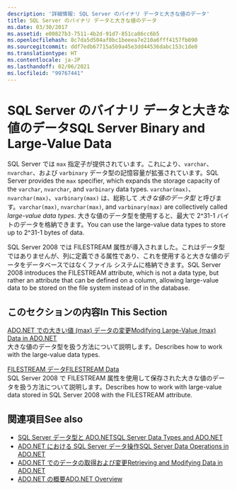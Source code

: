 ```yaml
---
description: '詳細情報: SQL Server のバイナリ データと大きな値のデータ'
title: SQL Server のバイナリ データと大きな値のデータ
ms.date: 03/30/2017
ms.assetid: e00827b3-7511-4b2d-91d7-851ca86cc6b5
ms.openlocfilehash: 8c7da5d504af0bc1beeea7e210a6fff4157fb090
ms.sourcegitcommit: ddf7edb67715a5b9a45e3dd44536dabc153c1de0
ms.translationtype: HT
ms.contentlocale: ja-JP
ms.lasthandoff: 02/06/2021
ms.locfileid: "99767441"
---
```

# <a name="sql-server-binary-and-large-value-data"></a><span data-ttu-id="adc8d-103">SQL Server のバイナリ データと大きな値のデータ</span><span class="sxs-lookup"><span data-stu-id="adc8d-103">SQL Server Binary and Large-Value Data</span></span>

<span data-ttu-id="adc8d-104">SQL Server では `max` 指定子が提供されています。これにより、`varchar`、`nvarchar`、および `varbinary` データ型の記憶容量が拡張されています。</span><span class="sxs-lookup"><span data-stu-id="adc8d-104">SQL Server provides the `max` specifier, which expands the storage capacity of the `varchar`, `nvarchar`, and `varbinary` data types.</span></span> <span data-ttu-id="adc8d-105">`varchar(max)`、`nvarchar(max)`、`varbinary(max)` は、総称して *大きな値のデータ型* と呼びます。</span><span class="sxs-lookup"><span data-stu-id="adc8d-105">`varchar(max)`, `nvarchar(max)`, and `varbinary(max)` are collectively called *large-value data types*.</span></span> <span data-ttu-id="adc8d-106">大きな値のデータ型を使用すると、最大で 2^31-1 バイトのデータを格納できます。</span><span class="sxs-lookup"><span data-stu-id="adc8d-106">You can use the large-value data types to store up to 2^31-1 bytes of data.</span></span>  
  
 <span data-ttu-id="adc8d-107">SQL Server 2008 では FILESTREAM 属性が導入されました。これはデータ型ではありませんが、列に定義できる属性であり、これを使用すると大きな値のデータをデータベースではなくファイル システムに格納できます。</span><span class="sxs-lookup"><span data-stu-id="adc8d-107">SQL Server 2008 introduces the FILESTREAM attribute, which is not a data type, but rather an attribute that can be defined on a column, allowing large-value data to be stored on the file system instead of in the database.</span></span>  
  
## <a name="in-this-section"></a><span data-ttu-id="adc8d-108">このセクションの内容</span><span class="sxs-lookup"><span data-stu-id="adc8d-108">In This Section</span></span>  

 [<span data-ttu-id="adc8d-109">ADO.NET での大きい値 (max) データの変更</span><span class="sxs-lookup"><span data-stu-id="adc8d-109">Modifying Large-Value (max) Data in ADO.NET</span></span>](modifying-large-value-max-data.md)  
 <span data-ttu-id="adc8d-110">大きな値のデータ型を扱う方法について説明します。</span><span class="sxs-lookup"><span data-stu-id="adc8d-110">Describes how to work with the large-value data types.</span></span>  
  
 [<span data-ttu-id="adc8d-111">FILESTREAM データ</span><span class="sxs-lookup"><span data-stu-id="adc8d-111">FILESTREAM Data</span></span>](filestream-data.md)  
 <span data-ttu-id="adc8d-112">SQL Server 2008 で FILESTREAM 属性を使用して保存された大きな値のデータを扱う方法について説明します。</span><span class="sxs-lookup"><span data-stu-id="adc8d-112">Describes how to work with large-value data stored in SQL Server 2008 with the FILESTREAM attribute.</span></span>  
  
## <a name="see-also"></a><span data-ttu-id="adc8d-113">関連項目</span><span class="sxs-lookup"><span data-stu-id="adc8d-113">See also</span></span>

- [<span data-ttu-id="adc8d-114">SQL Server データ型と ADO.NET</span><span class="sxs-lookup"><span data-stu-id="adc8d-114">SQL Server Data Types and ADO.NET</span></span>](sql-server-data-types.md)
- [<span data-ttu-id="adc8d-115">ADO.NET における SQL Server データ操作</span><span class="sxs-lookup"><span data-stu-id="adc8d-115">SQL Server Data Operations in ADO.NET</span></span>](sql-server-data-operations.md)
- [<span data-ttu-id="adc8d-116">ADO.NET でのデータの取得および変更</span><span class="sxs-lookup"><span data-stu-id="adc8d-116">Retrieving and Modifying Data in ADO.NET</span></span>](../retrieving-and-modifying-data.md)
- [<span data-ttu-id="adc8d-117">ADO.NET の概要</span><span class="sxs-lookup"><span data-stu-id="adc8d-117">ADO.NET Overview</span></span>](../ado-net-overview.md)
